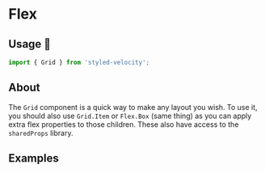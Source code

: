 # Flex

## Usage 🔌

~~~js
import { Grid } from 'styled-velocity';
~~~

## About

The `Grid` component is a quick way to make any layout you wish. To use it, you should also use `Grid.Item` or `Flex.Box` (same thing) as you can apply extra flex properties to those children. These also have access to the `sharedProps` library.

## Examples

